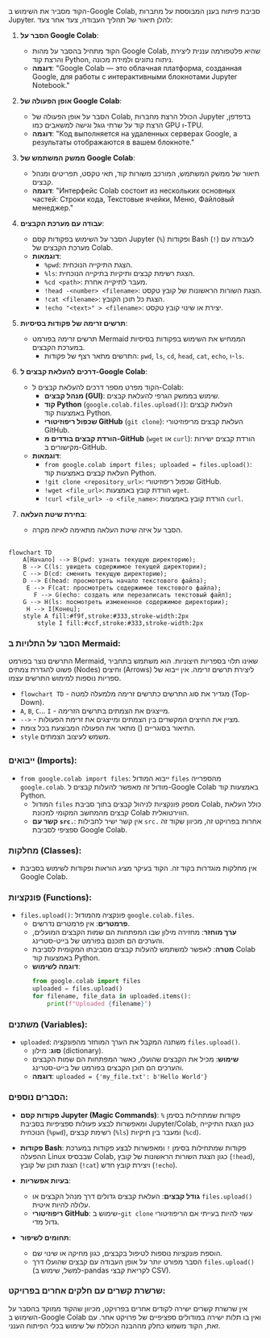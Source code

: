 ## <algorithm>

הקוד מסביר את השימוש ב-Google Colab, סביבת פיתוח בענן המבוססת על מחברות Jupyter. להלן תיאור של תהליך העבודה, צעד אחר צעד:

1.  **הסבר על Google Colab**:
    *   הקוד מתחיל בהסבר על מהות Google Colab, שהיא פלטפורמה עננית ליצירת והרצת קוד Python, ניתוח נתונים ולמידת מכונה.
    *   **דוגמה**: "Google Colab — это облачная платформа, созданная Google, для работы с интерактивными блокнотами Jupyter Notebook."

2.  **אופן הפעולה של Google Colab**:
    *   הסבר על אופן הפעולה של Colab, הכולל הרצת מחברות Jupyter בדפדפן, הרצת קוד על שרתי גוגל וגישה למשאבים כמו GPU ו-TPU.
    *   **דוגמה**: "Код выполняется на удаленных серверах Google, а результаты отображаются в вашем блокноте."

3.  **ממשק המשתמש של Google Colab**:
    *   תיאור של ממשק המשתמש, המורכב משורות קוד, תאי טקסט, תפריטים ומנהל קבצים.
    *   **דוגמה**: "Интерфейс Colab состоит из нескольких основных частей: Строки кода, Текстовые ячейки, Меню, Файловый менеджер."

4.  **עבודה עם מערכת הקבצים**:
    *   הסבר על השימוש בפקודות קסם Jupyter (`%`) ופקודות Bash (`!`) לעבודה עם מערכת הקבצים של Colab.
    *   **דוגמאות**:
        *   `%pwd`: הצגת התיקייה הנוכחית.
        *   `%ls`: הצגת רשימת קבצים ותיקיות בתיקייה הנוכחית.
        *   `%cd <path>`: מעבר לתיקייה אחרת.
        *   `!head -<number> <filename>`: הצגת השורות הראשונות של קובץ טקסט.
        *   `!cat <filename>`: הצגת כל תוכן הקובץ.
        *   `!echo "<text>" > <filename>`: יצירת או שינוי קובץ טקסט.

5.  **תרשים זרימה של פקודות בסיסיות**:
    *   תרשים זרימה בפורמט Mermaid הממחיש את השימוש בפקודות בסיסיות במערכת הקבצים.
        *   התרשים מתאר רצף של פקודות: `pwd`, `ls`, `cd`, `head`, `cat`, `echo`, ו-`ls`.

6.  **דרכים להעלאת קבצים ל-Google Colab**:
    *   הקוד מפרט מספר דרכים להעלאת קבצים ל-Colab:
        *   **מנהל קבצים (GUI)**: שימוש בממשק הגרפי להעלאת קבצים.
        *   **קוד Python** (`google.colab.files.upload()`): העלאת קבצים באמצעות קוד Python.
        *   **שכפול ריפוזיטורי GitHub** (`git clone`): העלאת קבצים מריפוזיטורי GitHub.
        *   **הורדת קבצים בודדים מ-GitHub** (`wget` או `curl`): הורדת קבצים ישירות מקישורים ב-GitHub.
    *   **דוגמאות**:
        *   `from google.colab import files; uploaded = files.upload()`: העלאת קבצים באמצעות קוד Python.
        *   `!git clone <repository_url>`: שכפול ריפוזיטורי GitHub.
        *   `!wget <file_url>`: הורדת קובץ באמצעות `wget`.
        *   `!curl <file_url> -o <file_name>`: הורדת קובץ באמצעות `curl`.

7.  **בחירת שיטת העלאה**:
    *   הסבר על איזה שיטת העלאה מתאימה לאיזה מקרה.

## <mermaid>

```mermaid
flowchart TD
    A[Начало] --> B(pwd: узнать текущую директорию);
    B --> C(ls: увидеть содержимое текущей директории);
    C --> D(cd: сменить текущую директорию);
    D --> E(head: просмотреть начало текстового файла);
     E --> F(cat: просмотреть содержимое текстового файла);
       F --> G(echo: создать или перезаписать текстовый файл);
    G --> H(ls: посмотреть измененное содержимое директории);
     H --> I[Конец];
    style A fill:#f9f,stroke:#333,stroke-width:2px
        style I fill:#ccf,stroke:#333,stroke-width:2px
```

### הסבר על התלויות ב Mermaid:

התרשים נוצר בפורמט Mermaid, שאינו תלוי בספריות חיצוניות. הוא משתמש בתחביר פשוט להגדרת צמתים (Nodes) וחיצים (Arrows) ליצירת תרשים זרימה. אין ייבוא של ספריות נוספות למימוש התרשים עצמו.

*   `flowchart TD` - מגדיר את סוג התרשים כתרשים זרימה מלמעלה למטה (Top-Down).
*   `A`, `B`, `C`... `I` - מייצגים את הצמתים בתרשים הזרימה.
*   `-->` - מציין את החיצים המקשרים בין הצמתים ומייצגים את זרימת הפעולות.
*   התיאור בסוגריים () מתאר את הפעולה המבוצעת בכל צומת.
*   `style` משמש לעיצוב הצמתים.

## <explanation>

### ייבואים (Imports):

*   `from google.colab import files`: ייבוא המודול `files` מהספרייה `google.colab`. מודול זה מאפשר להעלות קבצים ל-Google Colab באמצעות קוד Python.
    *   המודול `files` מספק פונקציות לניהול קבצים בתוך סביבת Colab, כולל העלאת קבצים מהמחשב המקומי למכונת Colab הווירטואלית.
    *   **קשר עם `src.`**: אין קשר ישיר לחבילות `src.` אחרות בפרויקט זה, מכיוון שקוד זה ספציפי לסביבת Google Colab.

### מחלקות (Classes):

*   אין מחלקות מוגדרות בקוד זה. הקוד בעיקר מציג הוראות ופקודות לשימוש בסביבת Google Colab.

### פונקציות (Functions):

*   `files.upload()`: פונקציה מהמודול `google.colab.files`.
    *   **פרמטרים**: אין פרמטרים נדרשים.
    *   **ערך מוחזר**: מחזירה מילון שבו המפתחות הם שמות הקבצים המועלים, והערכים הם תוכנם בפורמט של בייט-סטרינג.
    *   **מטרה**: לאפשר למשתמש להעלות קבצים מסביבתו המקומית לסביבת Colab באמצעות קוד Python.
    *   **דוגמה לשימוש**:
        ```python
        from google.colab import files
        uploaded = files.upload()
        for filename, file_data in uploaded.items():
            print(f"Uploaded {filename}")
        ```

### משתנים (Variables):

*   `uploaded`: משתנה המקבל את הערך המוחזר מהפונקציה `files.upload()`.
    *   **סוג**: מילון (dictionary).
    *   **שימוש**: מכיל את הקבצים שהועלו, כאשר המפתחות הם שמות הקבצים והערכים הם תוכן הקבצים בפורמט של בייט-סטרינג.
    *   **דוגמה**: `uploaded = {'my_file.txt': b'Hello World'}`

### הסברים נוספים:

*   **פקודות קסם Jupyter (Magic Commands)**: פקודות שמתחילות בסימן `%` ומאפשרות לבצע פעולות ספציפיות בסביבת Jupyter/Colab, כגון הצגת התיקייה הנוכחית (`%pwd`), רשימת קבצים (`%ls`) ומעבר בין תיקיות (`%cd`).

*   **פקודות Bash**: פקודות שמתחילות בסימן `!` ומאפשרות לבצע פקודות במערכת ההפעלה Linux שבבסיס Colab, כגון הצגת השורות הראשונות של קובץ (`!head`), הצגת תוכן של קובץ (`!cat`) ויצירת קובץ חדש (`!echo`).

*   **בעיות אפשריות**:
    *   **גודל קבצים**: העלאת קבצים גדולים דרך מנהל הקבצים או `files.upload()` עלולה להיות איטית.
    *   **ריפוזיטורי GitHub**:  שימוש ב-`git clone` עשוי להיות בעייתי אם הריפוזיטורי גדול מדי.

*   **תחומים לשיפור**:
    *   הוספת פונקציות נוספות לטיפול בקבצים, כגון מחיקה או שינוי שם.
    *   הסבר מפורט יותר על אופן העבודה עם קבצים שהועלו דרך `files.upload()` (למשל, שימוש ב-pandas לקריאת קבצי CSV).

### שרשרת קשרים עם חלקים אחרים בפרויקט:

אין שרשרת קשרים ישירה לקודים אחרים בפרויקט, מכיוון שהקוד ממוקד בהסבר על השימוש ב-Google Colab ואין בו תלות ישירה במודולים ספציפיים של פרויקט אחר.
עם זאת, הקוד משמש כחלק מההבנה הכוללת של שימוש בכלי הפיתוח הענני.
